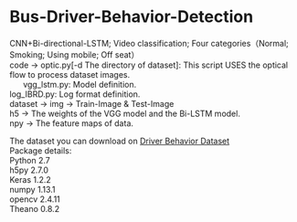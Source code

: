 # Bus-Driver-Behavior-Detection
CNN+Bi-directional-LSTM; Video classification; Four categories（Normal; Smoking; Using mobile; Off seat）</br>
code -> optic.py[-d The directory of dataset]: This script USES the optical flow  to process dataset images. </br>
        vgg_lstm.py: Model definition.</br>
        log_IBRD.py: Log format definition.</br>
dataset -> img -> Train-Image & Test-Image</br>
h5 -> The weights of the VGG model and the Bi-LSTM model.</br>
npy -> The feature maps of data.

The dataset you can download on [Driver Behavior Dataset](https://drive.google.com/open?id=1yFrP9yoFDqG5rfyD94IkiZWfs2YK_uYg)</br>
Package details:</br>
Python 2.7</br>
h5py 2.7.0 </br>
Keras 1.2.2 </br>
numpy 1.13.1 </br>
opencv 2.4.11 </br>
Theano 0.8.2 </br>
